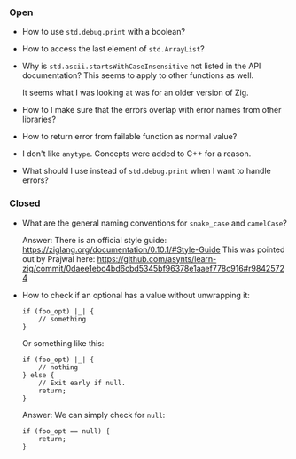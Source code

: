 ### Open

-   How to use `std.debug.print` with a boolean?

-   How to access the last element of `std.ArrayList`?

-   Why is `std.ascii.startsWithCaseInsensitive` not listed in the API documentation?
    This seems to apply to other functions as well.

    It seems what I was looking at was for an older version of Zig.

-   How to I make sure that the errors overlap with error names from other libraries?

-   How to return error from failable function as normal value?

-   I don't like `anytype`.
    Concepts were added to C++ for a reason.

-   What should I use instead of `std.debug.print` when I want to handle errors?

### Closed

-   What are the general naming conventions for `snake_case` and `camelCase`?

    Answer: There is an official style guide: https://ziglang.org/documentation/0.10.1/#Style-Guide
    This was pointed out by Prajwal here: https://github.com/asynts/learn-zig/commit/0daee1ebc4bd6cbd5345bf96378e1aaef778c916#r98425724

-   How to check if an optional has a value without unwrapping it:

    ```zig
    if (foo_opt) |_| {
        // something
    }
    ```

    Or something like this:

    ```zig
    if (foo_opt) |_| {
        // nothing
    } else {
        // Exit early if null.
        return;
    }
    ```

    Answer: We can simply check for `null`:

    ```zig
    if (foo_opt == null) {
        return;
    }
    ```
